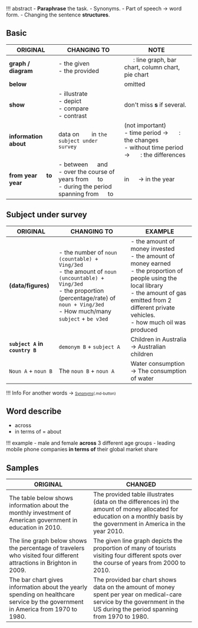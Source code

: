 !!! abstract
    - **Paraphrase** the task.
        - Synonyms.
        - Part of speech $\rightarrow$ word form.
    - Changing the sentence **structures**.

## Basic
| ORIGINAL | CHANGING TO | NOTE |
| ----------- | ----------- | ----------- |
| **graph / diagram** | - the given ``   `` <br/> - the provided ``   `` | ``   ``: line graph, bar chart, column chart, pie chart |
| **below** | | omitted |
| **show** | - illustrate <br/> - depict <br/> - compare <br/> - contrast | don't miss **s** if several. |
| **information about** | data on ``   `` in ``the subject under survey`` | (not important) <br/> - time period $\rightarrow$ ``   ``: the changes <br/> - without time period $\rightarrow$ ``   ``: the differences  |
| **from year ``  `` to year ``  ``** | - between ``  `` and ``  `` <br/> - over the course of ``  `` years from ``  `` to ``  `` <br/> - during the period spanning from ``  `` to ``  `` | in ``  `` $\rightarrow$ in the year ``  `` |

## Subject under survey
| ORIGINAL | CHANGING TO | EXAMPLE |
| ----------- | ----------- | ----------- |
| **(data/figures)** | - the number of ``noun (countable) + Ving/3ed`` <br/> - the amount of ``noun (uncountable) + Ving/3ed`` <br/> - the proportion (percentage/rate) of ``noun + Ving/3ed`` <br/> - How much/many ``subject`` + ``be v3ed`` | - the amount of money invested <br/> - the amount of money earned <br/> - the proportion of people using the local library <br/> - the amount of gas emitted from 2 different private vehicles. <br/> - how much oil was produced |
| **``subject A`` in ``country B``** | ``demonym B`` + ``subject A`` | Children in Australia $\rightarrow$ Australian children |
| ``Noun A`` + ``noun B`` | The ``noun B`` + ``noun A`` | Water consumption $\rightarrow$ The consumption of water |

!!! Info
    For another words $\rightarrow$ <font size="1">[Synonyms](../../synonyms/index.md){.md-button}</font>

## Word describe
- across
- in terms of = about

!!! example
    - male and female **across** 3 different age groups
    - leading mobile phone companies **in terms of** their global market share

## Samples
| ORIGINAL | CHANGED |
| ----------- | ----------- |
| The table below shows information about the monthly investment of American government in education in 2010. | The provided table illustrates (data on the differences in) the amount of money allocated for education on a monthly basis by the government in America in the year 2010. |
| The line graph below shows the percentage of travelers who visited four different attractions in Brighton in 2009. | The given line graph depicts the proportion of many of tourists visiting four different spots over the course of years from 2000 to 2010. |
| The bar chart gives information about the yearly spending on healthcare service by the government in America from 1970 to 1980. | The provided bar chart shows data on the amount of money spent per year on medical-care service by the government in the US during the period spanning from 1970 to 1980. |

